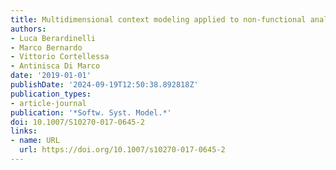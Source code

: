 ```yaml
---
title: Multidimensional context modeling applied to non-functional analysis of software
authors:
- Luca Berardinelli
- Marco Bernardo
- Vittorio Cortellessa
- Antinisca Di Marco
date: '2019-01-01'
publishDate: '2024-09-19T12:50:38.892818Z'
publication_types:
- article-journal
publication: '*Softw. Syst. Model.*'
doi: 10.1007/S10270-017-0645-2
links:
- name: URL
  url: https://doi.org/10.1007/s10270-017-0645-2
---
```

